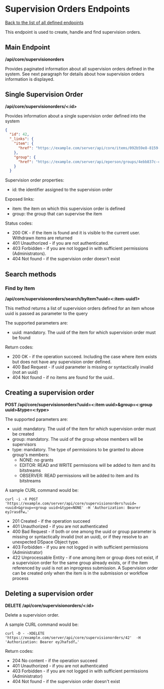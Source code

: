 # Supervision Orders Endpoints
[Back to the list of all defined endpoints](endpoints.md)

This endpoint is used to create, handle and find supervision orders.

## Main Endpoint
**/api/core/supervisionorders**

Provides paginated information about all supervision orders defined in the system. See next paragraph for details about how supervision orders information is displayed.

## Single Supervision Order
**/api/core/supervisionorders/<:id>**

Provides information about a single supervision order defined into the system

```json
{
  "id": 42,
  "_links": {
    "item": {
      "href": "https://example.com/server/api/core/items/092b59e8-8159-4e70-98b5-93ec60bd3431"
    },
    "group": {
      "href": "https://example.com/server/api/eperson/groups/4ebb837c-c2ae-4928-9bb1-6f51df4eeb60"
    }
  }
```
Supervision order properties:
* id: the identifier assigned to the supervision order

Exposed links:
* item: the item on which this supervision order is defined
* group: the group that can supervise the item

Status codes:
* 200 OK - if the item is found and it is visible to the current user. Withdrawn items are returned
* 401 Unauthorized - if you are not authenticated.
* 403 Forbidden - if you are not logged in with sufficient permissions (Administrators).
* 404 Not found - if the supervision order doesn't exist


## Search methods

### Find by Item
**/api/core/supervisionorders/search/byItem?uuid=<:item-uuid1>**

This method returns a list of supervision orders defined for an item whose uuid is passed as parameter to the query

The supported parameters are:
* uuid: mandatory. The uuid of the item for which supervision order must be found

 
Return codes:
* 200 OK - if the operation succeed. Including the case where item exists but does not have any supervision order defined.
* 400 Bad Request - if uuid parameter is missing or syntactically invalid (not an uuid) 
* 404 Not found - if no items are found for the uuid..

## Creating a supervision order

**POST /api/core/supervisionorders?uuid=<:item uuid>&group=<:group uuid>&type=<:type>**

The supported parameters are:
* uuid: mandatory. The uuid of the item for which supervision order must be created
* group: mandatory. The uuid of the group whose members will be supervisors
* type: mandatory. The type of permissions to be granted to above group's members: 
  * NONE: no grants
  * EDITOR: READ and WRITE permissions will be added to item and its bitstreams
  * OBSERVER: READ permissions will be added to item and its bitstreams

A sample CURL command would be:
```
curl -i -X POST 'https://example.com/server/api/core/supervisionorders?uuid=<uuid>&group=<group uuid>&type=NONE' -H 'Authorization: Bearer eyJrasdfw…' 
```

* 201 Created - if the operation succeed
* 401 Unauthorized - if you are not authenticated
* 400 Bad Request - if both or one among the uuid or group parameter is missing or syntactically invalid (not an uuid), or if they resolve to an unexpected DSpace Object type.
* 403 Forbidden - if you are not logged in with sufficient permissions (Administrator)
* 422 Unprocessable Entity - if one among item or group does not exist, if a supervision order for the same group already exists, or if the item referenced by uuid is not an inprogress submission. A Supervision order can be created only when the item is in the submission or workflow process


## Deleting a supervision order

**DELETE /api/core/supervisionorders/<:id>**

Delete a supervision order.

A sample CURL command would be:
```
curl -D - -XDELETE 'https://example.com/server/api/core/supervisionorders/42'  -H 'Authorization: Bearer eyJhafsdf…'
```

Return codes:
* 204 No content - if the operation succeed
* 401 Unauthorized - if you are not authenticated
* 403 Forbidden - if you are not logged in with sufficient permissions (Administrator)
* 404 Not found - if the supervision order doesn't exist 
